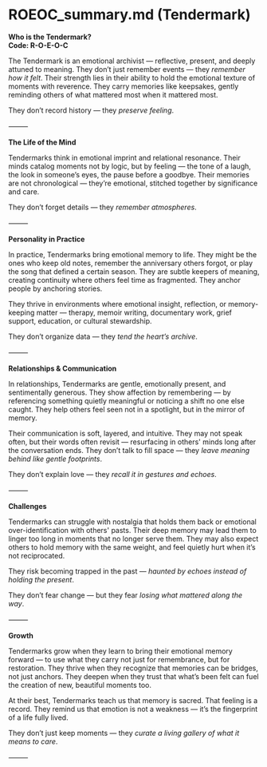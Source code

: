 # ROEOC_summary.md (Tendermark)

**Who is the Tendermark?**  
**Code: R-O-E-O-C**

The Tendermark is an emotional archivist — reflective, present, and deeply attuned to meaning. They don’t just remember events — they *remember how it felt*. Their strength lies in their ability to hold the emotional texture of moments with reverence. They carry memories like keepsakes, gently reminding others of what mattered most when it mattered most.

They don’t record history — they *preserve feeling*.

⸻

**The Life of the Mind**

Tendermarks think in emotional imprint and relational resonance. Their minds catalog moments not by logic, but by feeling — the tone of a laugh, the look in someone’s eyes, the pause before a goodbye. Their memories are not chronological — they’re emotional, stitched together by significance and care.

They don’t forget details — they *remember atmospheres*.

⸻

**Personality in Practice**

In practice, Tendermarks bring emotional memory to life. They might be the ones who keep old notes, remember the anniversary others forgot, or play the song that defined a certain season. They are subtle keepers of meaning, creating continuity where others feel time as fragmented. They anchor people by anchoring stories.

They thrive in environments where emotional insight, reflection, or memory-keeping matter — therapy, memoir writing, documentary work, grief support, education, or cultural stewardship.

They don’t organize data — they *tend the heart’s archive*.

⸻

**Relationships & Communication**

In relationships, Tendermarks are gentle, emotionally present, and sentimentally generous. They show affection by remembering — by referencing something quietly meaningful or noticing a shift no one else caught. They help others feel seen not in a spotlight, but in the mirror of memory.

Their communication is soft, layered, and intuitive. They may not speak often, but their words often revisit — resurfacing in others' minds long after the conversation ends. They don’t talk to fill space — they *leave meaning behind like gentle footprints*.

They don’t explain love — they *recall it in gestures and echoes*.

⸻

**Challenges**

Tendermarks can struggle with nostalgia that holds them back or emotional over-identification with others' pasts. Their deep memory may lead them to linger too long in moments that no longer serve them. They may also expect others to hold memory with the same weight, and feel quietly hurt when it’s not reciprocated.

They risk becoming trapped in the past — *haunted by echoes instead of holding the present*.

They don’t fear change — but they fear *losing what mattered along the way*.

⸻

**Growth**

Tendermarks grow when they learn to bring their emotional memory forward — to use what they carry not just for remembrance, but for restoration. They thrive when they recognize that memories can be bridges, not just anchors. They deepen when they trust that what’s been felt can fuel the creation of new, beautiful moments too.

At their best, Tendermarks teach us that memory is sacred. That feeling is a record. They remind us that emotion is not a weakness — it’s the fingerprint of a life fully lived.

They don’t just keep moments — they *curate a living gallery of what it means to care*.

⸻
